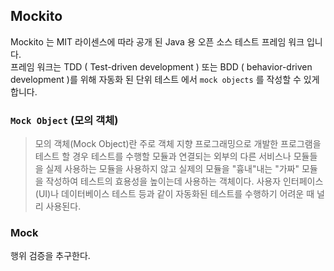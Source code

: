 ## Mockito

Mockito 는 MIT 라이센스에 따라 공개 된 Java 용 오픈 소스 테스트 프레임 워크 입니다.  
프레임 워크는 TDD ( Test-driven development ) 또는 BDD ( behavior-driven development )를 위해 자동화 된 단위 테스트 에서 `mock objects` 를 작성할 수 있게 합니다.

### `Mock Object` (모의 객체)

>모의 객체(Mock Object)란 주로 객체 지향 프로그래밍으로 개발한 프로그램을 테스트 할 경우 테스트를 수행할 모듈과 연결되는 외부의 다른 서비스나 모듈들을 실제 사용하는 모듈을 사용하지 않고 실제의 모듈을 "흉내"내는 "가짜" 모듈을 작성하여 테스트의 효용성을 높이는데 사용하는 객체이다. 사용자 인터페이스(UI)나 데이터베이스 테스트 등과 같이 자동화된 테스트를 수행하기 어려운 때 널리 사용된다.  

### Mock

행위 검증을 추구한다.
